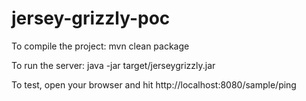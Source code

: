 # jersey-grizzly-poc
To compile the project:
mvn clean package

To run the server:
java -jar target/jerseygrizzly.jar

To test, open your browser and hit http://localhost:8080/sample/ping
